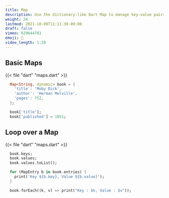 ```yaml
---
title: Map
description: Use the dictionary-like Dart Map to manage key-value pairs
weight: 24
lastmod: 2021-10-08T11:11:30-09:00
draft: false
vimeo: 629644781
emoji: 📙
video_length: 1:28
---
```


## Basic Maps

{{< file "dart" "maps.dart" >}}
```dart
  Map<String, dynamic> book = {
    'title': 'Moby Dick',
    'author': 'Herman Melville',
    'pages': 752,
  };

  book['title'];
  book['published'] = 1851;
```

## Loop over a Map

{{< file "dart" "maps.dart" >}}
```dart
  book.keys;
  book.values;
  book.values.toList();

  for (MapEntry b in book.entries) {
    print('Key ${b.key}, Value ${b.value}');
  }

  book.forEach((k, v) => print("Key : $k, Value : $v"));
```